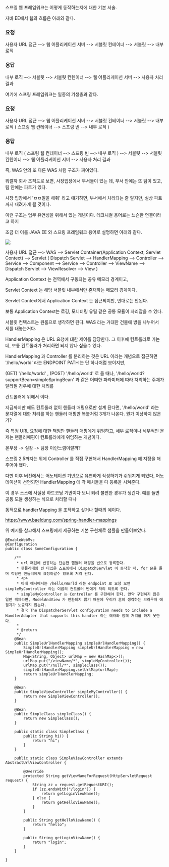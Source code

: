 
스프링 웹 프레임워크는 어떻게 동작하는지에 대한 기본 서술.

자바 EE에서 웹의 흐름은 아래와 같다. 

### 요청 
사용자 URL 접근 --> 웹 어플리케이션 서버 --> 서블릿 컨테이너 --> 서블릿 --> 내부 로직

### 응답
내부 로직 --> 서블릿 --> 서블릿 컨텐이너 --> 웹 어플리케이션 서버 --> 사용자 처리 결과

여기에 스프링 프레임워크는 일종의 기생충과 같다.



### 요청 
사용자 URL 접근 --> 웹 어플리케이션 서버 --> 서블릿 컨테이너 --> 서블릿 --> 내부 로직 ( 스프링 웹 컨테이너 --> 스프링 빈 --> 내부 로직 )

### 응답
내부 로직 ( 스프링 웹 컨테이너 --> 스프링 빈 --> 내부 로직 ) --> 서블릿 --> 서블릿 컨텐이너 --> 웹 어플리케이션 서버 --> 사용자 처리 결과


즉, WAS 안의 또 다른 WAS 처럼 구조가 짜여있다.

뭐랄까 회사 조직도로 보면, 사장입장에서 부서들이 있는 데, 부서 안에는 또 팀이 있고, 팀 안에는 파트가 있다.

사장 입장에서 'ㅁㅁ일을 해줘' 라고 얘기하면, 부서에서 처리되는 줄 알지만, 실상 파트까지 내려가게 될 것이다.

이런 구조는 업무 유연성을 위해서 있는 개념이다. 테크니컬 용어로는 느슨한 연결이라고 하지

조금 더 이를 JAVA EE 와 스프링 프레임워크 용어로 설명하면 아래와 같다.

<img src="https://www.baeldung.com/wp-content/uploads/2016/08/SpringMVC.png">

사용자 URL 접근 --> WAS --> Servlet Container(Application Context, Servlet Context) --> Servlet ( Dispatch Servlet --> HandlerMapping --> Controller --> Service --> Component --> Service --> Controller --> ViewName --> Dispatch Servlet --> ViewResolver --> View )

Application Context 는 전역에서 구동되는 공유 메모리 경계이고,

Servlet Context 는 해당 서블릿 내부에서만 존재하는 메모리 경계이다.

Servlet Context에서 Application Context 는 접근되지만, 반대로는 안된다.

보통 Application Context는 로깅, 모니터링 유틸 같은 공통 모듈이 자리잡을 수 있다.

서블릿 컨텍스트는 원룸으로 생각하면 된다. WAS 라는 거대한 건물에 방을 나누어서 세를 내놓는거다.

HandlerMapping 은 URL 요청에 대한 제어를 담당한다. 그 이후에 컨트롤러로 가는데, 보통 컨트롤러가 처리하면 되지 않나 싶을수 있다.

HandlerMapping  과 Controller 를 분리하는 것은 URL 이라는 개념으로 접근하면 '/hello/world' 라는 ENDPOINT PATH 는 단 하나처럼 보이지만,

(GET) '/hello/world' , (POST) '/hello/world' 로 올 때나, '/hello/world?supportBean=simpleSpringBean' 과 같은 어떠한 파라미터에 따라 처리하는 주체가 달라질 경우에 대한 처리를

컨트롤러에 위해서 이다.

지금까지만 해도 컨트롤러 없이 핸들러 매핑으로만 설계 된다면, '/hello/world' 라는 문자열에 대한 처리를 하는 핸들러 매핑만 복붙처럼 3개가 나온다. 뭔가 이상하지 않은가?

즉 특정 URL 요청에 대한 책임만 핸들러 매핑에게 위임하고, 세부 로직이나 세부적인 문제는 핸들러매핑이 컨트롤러에게 위임하는 개념이다.

본부장 -> 실장 -> 팀장 이런느낌이랄까?


스프링 2.5까지는 위에 Controller 를 직접 구현해서 HandlerMapping 에 지정을 해주어야 했다. 

다만 이후 버전에서는 어노테이션 기반으로 유연하게 작성하기가 쉬워지게 되었다, 어노테이션이 선언되면 HandlerMapping 에 각 매처들을 다 등록을 시켜준다.

이 경우 소스에 사실상 하드코딩 기반이다 보니 되려 불편한 경우가 생긴다. 예를 들면 공통 모듈 생성하는 식으로 처리할 때나

동적으로 handlerMapping 을 조작하고 싶거나 할때의 예이다.




https://www.baeldung.com/spring-handler-mappings


위 예시를 참고해서 스프링에서 제공하는 기본 구현체로 샘플을 만들어보았다.

```
@EnableWebMvc
@Configuration
public class SomeConfiguration {

    /**
     * url 패턴에 반응하는 단순한 핸들러 매핑을 빈으로 등록한다.
     * 핸들러매핑 빈 타입은 스프링에서 DispatchServlet 이 동작할 때, for 문을 돌며 적당한 핸들러에게 요청이갈수 있도록 처리 된다.
     * <p>
     * 아래 예시에서는 /hello/World 라는 endpoint 로 요청 오면 simpleMyController 라는 이름의 컨트롤러 빈에게 처리 되도록 한다.
     * simpleMyController 는 Controller 를 구현해야 한다. 만약 구현하지 않은 일반 객체라면, ModelAndView 가 반환되지 않기 때문에 우리가 흔히 생각하는 브라우저 에 결과가 노출되지 않는다.
     * 결국 The DispatcherServlet configuration needs to include a HandlerAdapter that supports this handler 라는 에러와 함께 처리를 하지 못한다.
     *
     * @return
     */
    @Bean
    public SimpleUrlHandlerMapping simpleUrlHandlerMapping() {
        SimpleUrlHandlerMapping simpleUrlHandlerMapping = new SimpleUrlHandlerMapping();
        Map<String, Object> urlMap = new HashMap<>();
        urlMap.put("/viewName/*", simpleMyController());
        urlMap.put("/null/*", simpleClass());
        simpleUrlHandlerMapping.setUrlMap(urlMap);
        return simpleUrlHandlerMapping;
    }

    @Bean
    public SimpleViewController simpleMyController() {
        return new SimpleViewController();
    }

    @Bean
    public SimpleClass simpleClass() {
        return new SimpleClass();
    }

    public static class SimpleClass {
        public String hi() {
            return "hi";
        }
    }

    public static class SimpleViewController extends AbstractUrlViewController {

        @Override
        protected String getViewNameForRequest(HttpServletRequest request) {
            String zz = request.getRequestURI();
            if (zz.endsWith("/login")) {
                return getLoginViewName();
            } else {
                return getHelloViewName();
            }
        }

        public String getHelloViewName() {
            return "hello";
        }

        public String getLoginViewName() {
            return "login";
        }
    }

}

```

